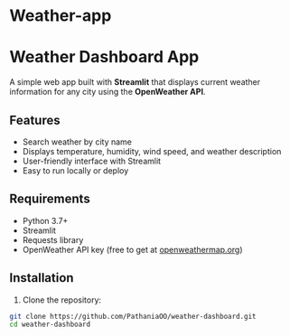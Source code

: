 # Weather-app
# Weather Dashboard App

A simple web app built with **Streamlit** that displays current weather information for any city using the **OpenWeather API**.

## Features

- Search weather by city name
- Displays temperature, humidity, wind speed, and weather description
- User-friendly interface with Streamlit
- Easy to run locally or deploy

## Requirements

- Python 3.7+
- Streamlit
- Requests library
- OpenWeather API key (free to get at [openweathermap.org](https://openweathermap.org/))

## Installation

1. Clone the repository:

```bash
git clone https://github.com/PathaniaOO/weather-dashboard.git
cd weather-dashboard
